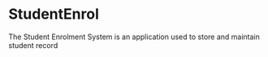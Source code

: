# StudentEnrol
The Student Enrolment System is an application used to store and maintain student record
